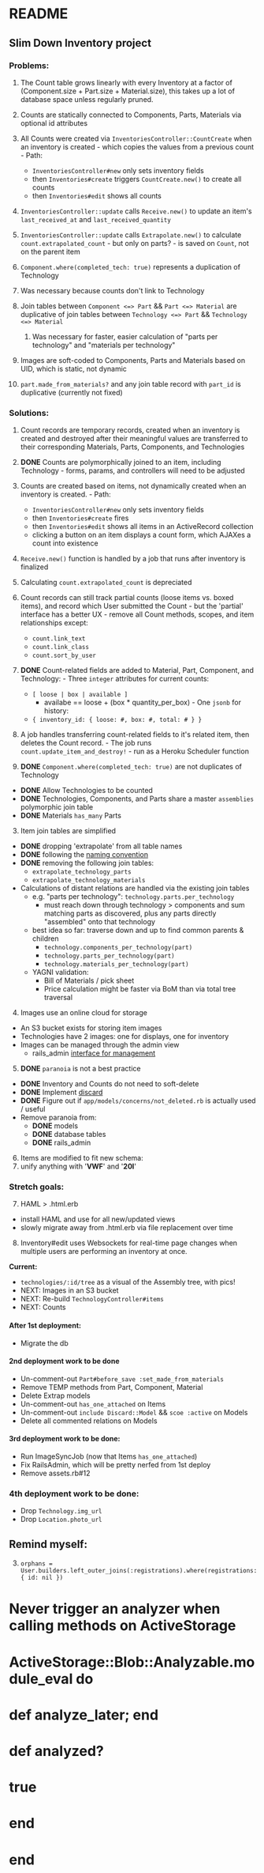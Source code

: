# README
## Slim Down Inventory project
### Problems:
1. The Count table grows linearly with every Inventory at a factor of (Component.size + Part.size + Material.size), this takes up a lot of database space unless regularly pruned.
  1. Counts are statically connected to Components, Parts, Materials via optional id attributes
  2. All Counts were created via `InventoriesController::CountCreate` when an inventory is created
    - which copies the values from a previous count
    - Path:
      - `InventoriesController#new` only sets inventory fields
      - then `Inventories#create` triggers `CountCreate.new()` to create all counts
      - then `Inventories#edit` shows all counts
  3. `InventoriesController::update` calls `Receive.new()` to update an item's `last_received_at` and `last_received_quantity`
  4. `InventoriesController::update` calls `Extrapolate.new()` to calculate `count.extrapolated_count`
    - but only on parts?
    - is saved on `Count`, not on the parent item

2. `Component.where(completed_tech: true)` represents a duplication of Technology
  1. Was necessary because counts don't link to Technology

3. Join tables between `Component <=> Part` && `Part <=> Material` are duplicative of join tables between `Technology <=> Part` && `Technology <=> Material`
    1. Was necessary for faster, easier calculation of "parts per technology" and "materials per technology"

4. Images are soft-coded to Components, Parts and Materials based on UID, which is static, not dynamic

5. `part.made_from_materials?` and any join table record with `part_id` is duplicative (currently not fixed)

### Solutions:
1. Count records are temporary records, created when an inventory is created and destroyed after their meaningful values are transferred to their corresponding Materials, Parts, Components, and Technologies
  1. **DONE** Counts are polymorphically joined to an item, including Technology
    - forms, params, and controllers will need to be adjusted
  2. Counts are created based on items, not dynamically created when an inventory is created.
    - Path:
      - `InventoriesController#new` only sets inventory fields
      - then `Inventories#create` fires
      - then `Inventories#edit` shows all items in an ActiveRecord collection
      - clicking a button on an item displays a count form, which AJAXes a count into existence
  3. `Receive.new()` function is handled by a job that runs after inventory is finalized
  4. Calculating `count.extrapolated_count` is depreciated

  5. Count records can still track partial counts (loose items vs. boxed items), and record which User submitted the Count
    - but the 'partial' interface has a better UX
    - remove all Count methods, scopes, and item relationships except:
      - `count.link_text`
      - `count.link_class`
      - `count.sort_by_user`
  6. **DONE** Count-related fields are added to Material, Part, Component, and Technology:
    - Three `integer` attributes for current counts:
      - `[ loose | box | available ]`
        - availabe == loose + (box * quantity_per_box)
    - One `jsonb` for history:
      - `{ inventory_id: { loose: #, box: #, total: # } }`
  7. A job handles transferring count-related fields to it's related item, then deletes the Count record.
    - The job runs `count.update_item_and_destroy!`
    - run as a Heroku Scheduler function
2. **DONE** `Component.where(completed_tech: true)` are not duplicates of Technology
  - **DONE** Allow Technologies to be counted
  - **DONE** Technologies, Components, and Parts share a master `assemblies` polymorphic join table
  - **DONE** Materials `has_many` Parts

3. Item join tables are simplified
  - **DONE** dropping 'extrapolate' from all table names
  - **DONE** following the [naming convention](https://guides.rubyonrails.org/association_basics.html#creating-join-tables-for-has-and-belongs-to-many-associations)
  - **DONE** removing the following join tables:
    - `extrapolate_technology_parts`
    - `extrapolate_technology_materials`
  - Calculations of distant relations are handled via the existing join tables
    - e.g. "parts per technology": `technology.parts.per_technology`
      - must reach down through technology > components and sum matching parts as discovered, plus any parts directly "assembled" onto that technology
    - best idea so far: traverse down and up to find common parents & children
      - `technology.components_per_technology(part)`
      - `technology.parts_per_technology(part)`
      - `technology.materials_per_technology(part)`
    - YAGNI validation:
      - Bill of Materials / pick sheet
      - Price calculation might be faster via BoM than via total tree traversal

4. Images use an online cloud for storage
  - An S3 bucket exists for storing item images
  - Technologies have 2 images: one for displays, one for inventory
  - Images can be managed through the admin view
    * rails_admin [interface for management](https://github.com/sferik/rails_admin/wiki/ActiveStorage)

5. **DONE** `paranoia` is not a best practice
  - **DONE** Inventory and Counts do not need to soft-delete
  - **DONE** Implement [discard](https://github.com/jhawthorn/discard)
  - **DONE** Figure out if `app/models/concerns/not_deleted.rb` is actually used / useful
  - Remove paranoia from:
    - **DONE** models
    - **DONE** database tables
    - **DONE** rails_admin

6. Items are modified to fit new schema:
  1. unify anything with '**VWF**' and '**20l**'

### Stretch goals:
7. HAML > .html.erb
  - install HAML and use for all new/updated views
  - slowly migrate away from .html.erb via file replacement over time

8. Inventory#edit uses Websockets for real-time page changes when multiple users are performing an inventory at once.

**Current:**
- `technologies/:id/tree` as a visual of the Assembly tree, with pics!
- NEXT: Images in an S3 bucket
- NEXT: Re-build `TechnologyController#items`
- NEXT: Counts

#### After 1st deployment:
* Migrate the db

#### 2nd deployment work to be done
* Un-comment-out `Part#before_save :set_made_from_materials`
* Remove TEMP methods from Part, Component, Material
* Delete Extrap models
* Un-comment-out `has_one_attached` on Items
* Un-comment-out `include Discard::Model` && `scoe :active` on Models
* Delete all commented relations on Models

#### 3rd deployment work to be done:
* Run ImageSyncJob (now that Items `has_one_attached`)
* Fix RailsAdmin, which will be pretty nerfed from 1st deploy
* Remove assets.rb#12


### 4th deployment work to be done:
* Drop `Technology.img_url`
* Drop `Location.photo_url`


## Remind myself:
3. `orphans = User.builders.left_outer_joins(:registrations).where(registrations: { id: nil })`

# Never trigger an analyzer when calling methods on ActiveStorage
# ActiveStorage::Blob::Analyzable.module_eval do
#   def analyze_later; end

#   def analyzed?
#     true
#   end
# end
